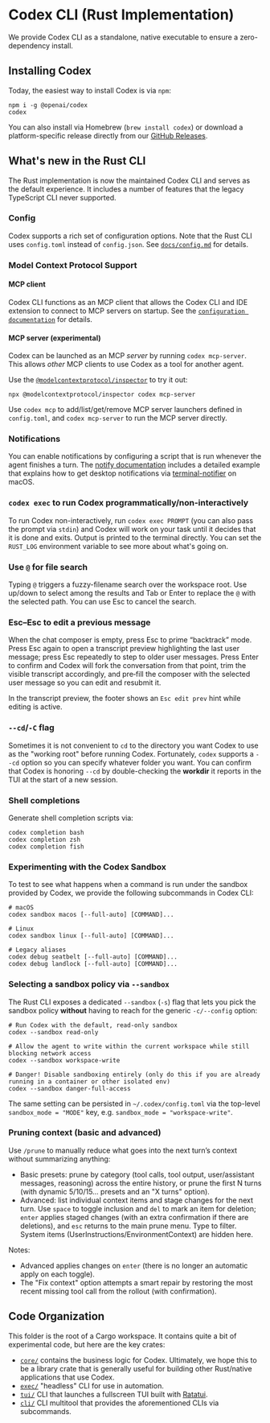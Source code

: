 # Codex CLI (Rust Implementation)

We provide Codex CLI as a standalone, native executable to ensure a zero-dependency install.

## Installing Codex

Today, the easiest way to install Codex is via `npm`:

```shell
npm i -g @openai/codex
codex
```

You can also install via Homebrew (`brew install codex`) or download a platform-specific release directly from our [GitHub Releases](https://github.com/openai/codex/releases).

## What's new in the Rust CLI

The Rust implementation is now the maintained Codex CLI and serves as the default experience. It includes a number of features that the legacy TypeScript CLI never supported.

### Config

Codex supports a rich set of configuration options. Note that the Rust CLI uses `config.toml` instead of `config.json`. See [`docs/config.md`](../docs/config.md) for details.

### Model Context Protocol Support

#### MCP client

Codex CLI functions as an MCP client that allows the Codex CLI and IDE extension to connect to MCP servers on startup. See the [`configuration documentation`](../docs/config.md#mcp_servers) for details.

#### MCP server (experimental)

Codex can be launched as an MCP _server_ by running `codex mcp-server`. This allows _other_ MCP clients to use Codex as a tool for another agent.

Use the [`@modelcontextprotocol/inspector`](https://github.com/modelcontextprotocol/inspector) to try it out:

```shell
npx @modelcontextprotocol/inspector codex mcp-server
```

Use `codex mcp` to add/list/get/remove MCP server launchers defined in `config.toml`, and `codex mcp-server` to run the MCP server directly.

### Notifications

You can enable notifications by configuring a script that is run whenever the agent finishes a turn. The [notify documentation](../docs/config.md#notify) includes a detailed example that explains how to get desktop notifications via [terminal-notifier](https://github.com/julienXX/terminal-notifier) on macOS.

### `codex exec` to run Codex programmatically/non-interactively

To run Codex non-interactively, run `codex exec PROMPT` (you can also pass the prompt via `stdin`) and Codex will work on your task until it decides that it is done and exits. Output is printed to the terminal directly. You can set the `RUST_LOG` environment variable to see more about what's going on.

### Use `@` for file search

Typing `@` triggers a fuzzy-filename search over the workspace root. Use up/down to select among the results and Tab or Enter to replace the `@` with the selected path. You can use Esc to cancel the search.

### Esc–Esc to edit a previous message

When the chat composer is empty, press Esc to prime “backtrack” mode. Press Esc again to open a transcript preview highlighting the last user message; press Esc repeatedly to step to older user messages. Press Enter to confirm and Codex will fork the conversation from that point, trim the visible transcript accordingly, and pre‑fill the composer with the selected user message so you can edit and resubmit it.

In the transcript preview, the footer shows an `Esc edit prev` hint while editing is active.

### `--cd`/`-C` flag

Sometimes it is not convenient to `cd` to the directory you want Codex to use as the "working root" before running Codex. Fortunately, `codex` supports a `--cd` option so you can specify whatever folder you want. You can confirm that Codex is honoring `--cd` by double-checking the **workdir** it reports in the TUI at the start of a new session.

### Shell completions

Generate shell completion scripts via:

```shell
codex completion bash
codex completion zsh
codex completion fish
```

### Experimenting with the Codex Sandbox

To test to see what happens when a command is run under the sandbox provided by Codex, we provide the following subcommands in Codex CLI:

```
# macOS
codex sandbox macos [--full-auto] [COMMAND]...

# Linux
codex sandbox linux [--full-auto] [COMMAND]...

# Legacy aliases
codex debug seatbelt [--full-auto] [COMMAND]...
codex debug landlock [--full-auto] [COMMAND]...
```

### Selecting a sandbox policy via `--sandbox`

The Rust CLI exposes a dedicated `--sandbox` (`-s`) flag that lets you pick the sandbox policy **without** having to reach for the generic `-c/--config` option:

```shell
# Run Codex with the default, read-only sandbox
codex --sandbox read-only

# Allow the agent to write within the current workspace while still blocking network access
codex --sandbox workspace-write

# Danger! Disable sandboxing entirely (only do this if you are already running in a container or other isolated env)
codex --sandbox danger-full-access
```

The same setting can be persisted in `~/.codex/config.toml` via the top-level `sandbox_mode = "MODE"` key, e.g. `sandbox_mode = "workspace-write"`.

### Pruning context (basic and advanced)

Use `/prune` to manually reduce what goes into the next turn’s context without summarizing anything:

- Basic presets: prune by category (tool calls, tool output, user/assistant messages, reasoning) across the entire history, or prune the first N turns (with dynamic 5/10/15… presets and an "X turns" option).
- Advanced: list individual context items and stage changes for the next turn. Use `space` to toggle inclusion and `del` to mark an item for deletion; `enter` applies staged changes (with an extra confirmation if there are deletions), and `esc` returns to the main prune menu. Type to filter. System items (UserInstructions/EnvironmentContext) are hidden here.

Notes:
- Advanced applies changes on `enter` (there is no longer an automatic apply on each toggle).
- The "Fix context" option attempts a smart repair by restoring the most recent missing tool call from the rollout (with confirmation).

## Code Organization

This folder is the root of a Cargo workspace. It contains quite a bit of experimental code, but here are the key crates:

- [`core/`](./core) contains the business logic for Codex. Ultimately, we hope this to be a library crate that is generally useful for building other Rust/native applications that use Codex.
- [`exec/`](./exec) "headless" CLI for use in automation.
- [`tui/`](./tui) CLI that launches a fullscreen TUI built with [Ratatui](https://ratatui.rs/).
- [`cli/`](./cli) CLI multitool that provides the aforementioned CLIs via subcommands.
